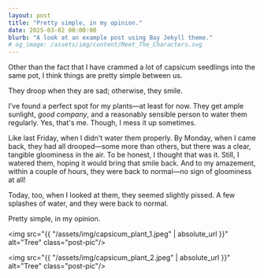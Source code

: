 ```yaml
---
layout: post
title: "Pretty simple, in my opinion."
date: 2025-03-02 00:00:00
blurb: "A look at an example post using Bay Jekyll theme."
# og_image: /assets/img/content/Meet_The_Characters.svg
---
```


Other than the fact that I have crammed a lot of capsicum seedlings into the same pot, I think things are pretty simple between us.

They droop when they are sad; otherwise, they smile.

I’ve found a perfect spot for my plants—at least for now. They get ample sunlight, <i>good company</i>, and a reasonably sensible person to water them regularly. Yes, that's me.
Though, I mess it up sometimes.

Like last Friday, when I didn't water them properly. By Monday, when I came back, they had all drooped—some more than others, but there was a clear, tangible gloominess in the air. To be honest, I thought that was it. Still, I watered them, hoping it would bring that smile back. And to my amazement, within a couple of hours, they were back to normal—no sign of gloominess at all!

Today, too, when I looked at them, they seemed slightly pissed. A few splashes of water, and they were back to normal.

Pretty simple, in my opinion.

<img src="{{ "/assets/img/capsicum_plant_1.jpeg" | absolute_url }}" alt="Tree" class="post-pic"/>

<img src="{{ "/assets/img/capsicum_plant_2.jpeg" | absolute_url }}" alt="Tree" class="post-pic"/>

